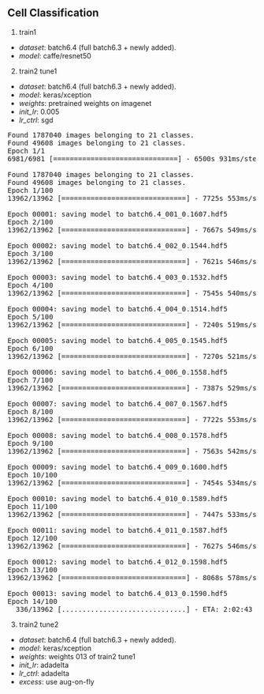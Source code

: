 ## Cell Classification

1. train1
 - _dataset_: batch6.4 (full batch6.3 + newly added).
 - _model_: caffe/resnet50


2. train2 tune1
 - _dataset_: batch6.4 (full batch6.3 + newly added).
 - _model_: keras/xception
 - _weights_: pretrained weights on imagenet
 - _init_lr_: 0.005
 - _lr_ctrl_: sgd
 
<pre>
Found 1787040 images belonging to 21 classes.
Found 49608 images belonging to 21 classes.
Epoch 1/1
6981/6981 [==============================] - 6500s 931ms/step - loss: 1.4242 - acc: 0.5717 - val_loss: 3.0761 - val_acc: 0.2191

Found 1787040 images belonging to 21 classes.
Found 49608 images belonging to 21 classes.
Epoch 1/100
13962/13962 [==============================] - 7725s 553ms/step - loss: 0.2188 - acc: 0.9227 - val_loss: 0.1607 - val_acc: 0.9423

Epoch 00001: saving model to batch6.4_001_0.1607.hdf5
Epoch 2/100
13962/13962 [==============================] - 7667s 549ms/step - loss: 0.1240 - acc: 0.9556 - val_loss: 0.1544 - val_acc: 0.9463

Epoch 00002: saving model to batch6.4_002_0.1544.hdf5
Epoch 3/100
13962/13962 [==============================] - 7621s 546ms/step - loss: 0.1048 - acc: 0.9625 - val_loss: 0.1532 - val_acc: 0.9485

Epoch 00003: saving model to batch6.4_003_0.1532.hdf5
Epoch 4/100
13962/13962 [==============================] - 7545s 540ms/step - loss: 0.0910 - acc: 0.9674 - val_loss: 0.1514 - val_acc: 0.9495

Epoch 00004: saving model to batch6.4_004_0.1514.hdf5
Epoch 5/100
13962/13962 [==============================] - 7240s 519ms/step - loss: 0.0814 - acc: 0.9708 - val_loss: 0.1545 - val_acc: 0.9505

Epoch 00005: saving model to batch6.4_005_0.1545.hdf5
Epoch 6/100
13962/13962 [==============================] - 7270s 521ms/step - loss: 0.0743 - acc: 0.9734 - val_loss: 0.1558 - val_acc: 0.9506

Epoch 00006: saving model to batch6.4_006_0.1558.hdf5
Epoch 7/100
13962/13962 [==============================] - 7387s 529ms/step - loss: 0.0685 - acc: 0.9755 - val_loss: 0.1567 - val_acc: 0.9516

Epoch 00007: saving model to batch6.4_007_0.1567.hdf5
Epoch 8/100
13962/13962 [==============================] - 7722s 553ms/step - loss: 0.0634 - acc: 0.9775 - val_loss: 0.1578 - val_acc: 0.9517

Epoch 00008: saving model to batch6.4_008_0.1578.hdf5
Epoch 9/100
13962/13962 [==============================] - 7563s 542ms/step - loss: 0.0625 - acc: 0.9778 - val_loss: 0.1600 - val_acc: 0.9514

Epoch 00009: saving model to batch6.4_009_0.1600.hdf5
Epoch 10/100
13962/13962 [==============================] - 7454s 534ms/step - loss: 0.0622 - acc: 0.9777 - val_loss: 0.1589 - val_acc: 0.9517

Epoch 00010: saving model to batch6.4_010_0.1589.hdf5
Epoch 11/100
13962/13962 [==============================] - 7447s 533ms/step - loss: 0.0618 - acc: 0.9780 - val_loss: 0.1587 - val_acc: 0.9514

Epoch 00011: saving model to batch6.4_011_0.1587.hdf5
Epoch 12/100
13962/13962 [==============================] - 7627s 546ms/step - loss: 0.0616 - acc: 0.9781 - val_loss: 0.1598 - val_acc: 0.9514

Epoch 00012: saving model to batch6.4_012_0.1598.hdf5
Epoch 13/100
13962/13962 [==============================] - 8068s 578ms/step - loss: 0.0617 - acc: 0.9780 - val_loss: 0.1590 - val_acc: 0.9516

Epoch 00013: saving model to batch6.4_013_0.1590.hdf5
Epoch 14/100
  336/13962 [..............................] - ETA: 2:02:43 - loss: 0.0574 - acc: 0.9793
</pre>


3. train2 tune2
 - _dataset_: batch6.4 (full batch6.3 + newly added).
 - _model_: keras/xception
 - _weights_: weights 013 of train2 tune1
 - _init_lr_: adadelta
 - _lr_ctrl_: adadelta
 - _excess_: use aug-on-fly
 
<pre>

</pre>
